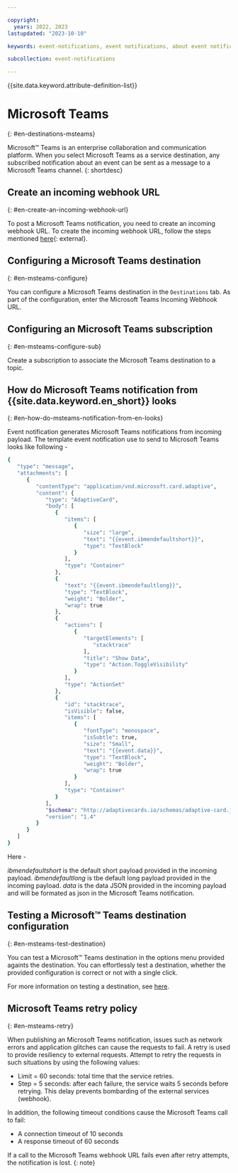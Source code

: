 ```yaml
---

copyright:
  years: 2022, 2023
lastupdated: "2023-10-10"

keywords: event-notifications, event notifications, about event notifications, destinations, ms teams, Microsoft Teams

subcollection: event-notifications

---
```


{{site.data.keyword.attribute-definition-list}}

# Microsoft Teams
{: #en-destinations-msteams}

Microsoft&trade; Teams is an enterprise collaboration and communication platform. When you select Microsoft Teams as a service destination, any subscribed notification about an event can be sent as a message to a Microsoft Teams channel.
{: shortdesc}

## Create an incoming webhook URL
{: #en-create-an-incoming-webhook-url}

To post a Microsoft Teams notification, you need to create an incoming webhook URL. To create the incoming webhook URL, follow the steps mentioned [here](https://learn.microsoft.com/en-us/microsoftteams/platform/webhooks-and-connectors/how-to/add-incoming-webhook){: external}.

## Configuring a Microsoft Teams destination
{: #en-msteams-configure}

You can configure a Microsoft Teams destination in the `Destinations` tab. As part of the configuration, enter the Microsoft Teams Incoming Webhook URL.

## Configuring an Microsoft Teams subscription
{: #en-msteams-configure-sub}

Create a subscription to associate the Microsoft Teams destination to a topic.

## How do Microsoft Teams notification from {{site.data.keyword.en_short}} looks
{: #en-how-do-msteams-notification-from-en-looks}

Event notification generates Microsoft Teams notifications from incoming payload. The template event notification use to send to Microsoft Teams looks like following -

```sh
{
   "type": "message",
   "attachments": [
      {
         "contentType": "application/vnd.microsoft.card.adaptive",
         "content": {
            "type": "AdaptiveCard",
            "body": [
               {
                  "items": [
                     {
                        "size": "large",
                        "text": "{{event.ibmendefaultshort}}",
                        "type": "TextBlock"
                     }
                  ],
                  "type": "Container"
               },
               {
                  "text": "{{event.ibmendefaultlong}}",
                  "type": "TextBlock",
                  "weight": "Bolder",
                  "wrap": true
               },
               {
                  "actions": [
                     {
                        "targetElements": [
                           "stacktrace"
                        ],
                        "title": "Show Data",
                        "type": "Action.ToggleVisibility"
                     }
                  ],
                  "type": "ActionSet"
               },
               {
                  "id": "stacktrace",
                  "isVisible": false,
                  "items": [
                     {
                        "fontType": "monospace",
                        "isSubtle": true,
                        "size": "Small",
                        "text": "{{event.data}}",
                        "type": "TextBlock",
                        "weight": "Bolder",
                        "wrap": true
                     }
                  ],
                  "type": "Container"
               }
            ],
            "$schema": "http://adaptivecards.io/schemas/adaptive-card.json",
            "version": "1.4"
         }
      }
   ]
}
```

Here -

*ibmendefaultshort* is the default short payload provided in the incoming payload.
*ibmendefaultlong* is tbe default long payload provided in the incoming payload.
*data* is the data JSON provided in the incoming payload and will be formated as json in the Microsoft Teams notification.

## Testing a Microsoft&trade; Teams destination configuration
{: #en-msteams-test-destination}

You can test a Microsoft&trade; Teams destination in the options menu provided againts the destination. You can effortlessly test a destination, whether the provided configuration is correct or not with a single click.

For more information on testing a destination, see [here](/docs/event-notifications?topic=event-notifications-en-test-destination).

## Microsoft Teams retry policy
{: #en-msteams-retry}

When publishing an Microsoft Teams notification, issues such as network errors and application glitches can cause the requests to fail. A retry is used to provide resiliency to external requests. Attempt to retry the requests in such situations by using the following values:

- Limit = 60 seconds: total time that the service retries.
- Step = 5 seconds: after each failure, the service waits 5 seconds before retrying. This delay prevents bombarding of the external services (webhook).

In addition, the following timeout conditions cause the Microsoft Teams call to fail:

- A connection timeout of 10 seconds
- A response timeout of 60 seconds

If a call to the Microsoft Teams webhook URL fails even after retry attempts, the notification is lost.
{: note}
